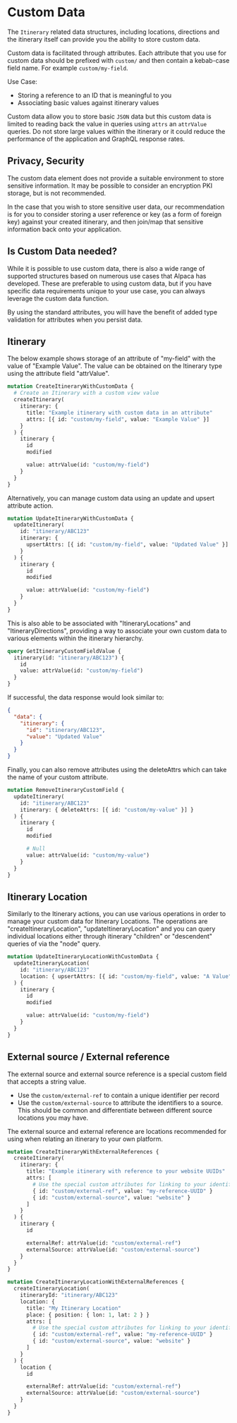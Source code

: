 # Custom Data

The `Itinerary` related data structures, including locations, directions
and the itinerary itself can provide you the ability to store custom data.

Custom data is facilitated through attributes. Each attribute that you use
for custom data should be prefixed with `custom/` and then contain a kebab-case
field name. For example `custom/my-field`.

Use Case:

- Storing a reference to an ID that is meaningful to you
- Associating basic values against itinerary values

Custom data allow you to store basic `JSON` data but this custom data
is limited to reading back the value in queries using `attrs` an `attrValue`
queries. Do not store large values within the itinerary or it could reduce
the performance of the application and GraphQL response rates.

## Privacy, Security

The custom data element does not provide a suitable environment to store
sensitive information. It may be possible to consider an encryption PKI
storage, but is not recommended.

In the case that you wish to store sensitive user data, our recommendation is
for you to consider storing a user reference or key (as a form of foreign
key) against your created itinerary, and then join/map that sensitive
information back onto your application.

## Is Custom Data needed?

While it is possible to use custom data, there is also a wide range of supported
structures based on numerous use cases that Alpaca has developed. These are
preferable to using custom data, but if you have specific data requirements
unique to your use case, you can always leverage the custom data function.

By using the standard attributes, you will have the benefit of added type
validation for attributes when you persist data.

## Itinerary

The below example shows storage of an attribute of "my-field" with the value
of "Example Value". The value can be obtained on the Itinerary type using the
attribute field "attrValue".

```graphql
mutation CreateItineraryWithCustomData {
  # Create an Itinerary with a custom view value
  createItinerary(
    itinerary: {
      title: "Example itinerary with custom data in an attribute"
      attrs: [{ id: "custom/my-field", value: "Example Value" }]
    }
  ) {
    itinerary {
      id
      modified

      value: attrValue(id: "custom/my-field")
    }
  }
}
```

Alternatively, you can manage custom data using an update and upsert attribute
action.

```graphql
mutation UpdateItineraryWithCustomData {
  updateItinerary(
    id: "itinerary/ABC123"
    itinerary: {
      upsertAttrs: [{ id: "custom/my-field", value: "Updated Value" }]
    }
  ) {
    itinerary {
      id
      modified

      value: attrValue(id: "custom/my-field")
    }
  }
}
```

This is also able to be associated with "ItineraryLocations" and
"ItineraryDirections", providing a way to associate your own custom data
to various elements within the itinerary hierarchy.

```graphql
query GetItineraryCustomFieldValue {
  itinerary(id: "itinerary/ABC123") {
    id
    value: attrValue(id: "custom/my-field")
  }
}
```

If successful, the data response would look similar to:

```json
{
  "data": {
    "itinerary": {
      "id": "itinerary/ABC123",
      "value": "Updated Value"
    }
  }
}
```

Finally, you can also remove attributes using the deleteAttrs which can take
the name of your custom attribute.

```graphql
mutation RemoveItineraryCustomField {
  updateItinerary(
    id: "itinerary/ABC123"
    itinerary: { deleteAttrs: [{ id: "custom/my-value" }] }
  ) {
    itinerary {
      id
      modified

      # Null
      value: attrValue(id: "custom/my-value")
    }
  }
}
```

## Itinerary Location

Similarly to the Itinerary actions, you can use various operations in order to
manage your custom data for Itinerary Locations. The operations are
"createItineraryLocation", "updateItineraryLocation" and you can query
individual locations either through itinerary "children" or "descendent" queries
of via the "node" query.

```graphql
mutation UpdateItineraryLocationWithCustomData {
  updateItineraryLocation(
    id: "itinerary/ABC123"
    location: { upsertAttrs: [{ id: "custom/my-field", value: "A Value" }] }
  ) {
    itinerary {
      id
      modified

      value: attrValue(id: "custom/my-field")
    }
  }
}
```

## External source / External reference

The external source and external source reference is a special custom field
that accepts a string value.

- Use the `custom/external-ref` to contain a unique identifier per record
- Use the `custom/external-source` to attribute the identifiers to a source.
  This should be common and differentiate between different source locations
  you may have.

The external source and external reference are locations recommended for
using when relating an itinerary to your own platform.

```graphql
mutation CreateItineraryWithExternalReferences {
  createItinerary(
    itinerary: {
      title: "Example itinerary with reference to your website UUIDs"
      attrs: [
        # Use the special custom attributes for linking to your identifiers
        { id: "custom/external-ref", value: "my-reference-UUID" }
        { id: "custom/external-source", value: "website" }
      ]
    }
  ) {
    itinerary {
      id

      externalRef: attrValue(id: "custom/external-ref")
      externalSource: attrValue(id: "custom/external-source")
    }
  }
}
```

```graphql
mutation CreateItineraryLocationWithExternalReferences {
  createItineraryLocation(
    itineraryId: "itinerary/ABC123"
    location: {
      title: "My Itinerary Location"
      place: { position: { lon: 1, lat: 2 } }
      attrs: [
        # Use the special custom attributes for linking to your identifiers
        { id: "custom/external-ref", value: "my-reference-UUID" }
        { id: "custom/external-source", value: "website" }
      ]
    }
  ) {
    location {
      id

      externalRef: attrValue(id: "custom/external-ref")
      externalSource: attrValue(id: "custom/external-source")
    }
  }
}
```
